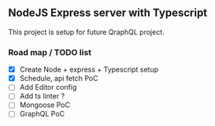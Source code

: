 ## NodeJS Express server with Typescript

This project is setup for future QraphQL project.

### Road map / TODO list

- [x] Create Node + express + Typescript setup
- [x] Schedule, api fetch PoC
- [ ] Add Editor config
- [ ] Add ts linter ?
- [ ] Mongoose PoC
- [ ] GraphQL PoC